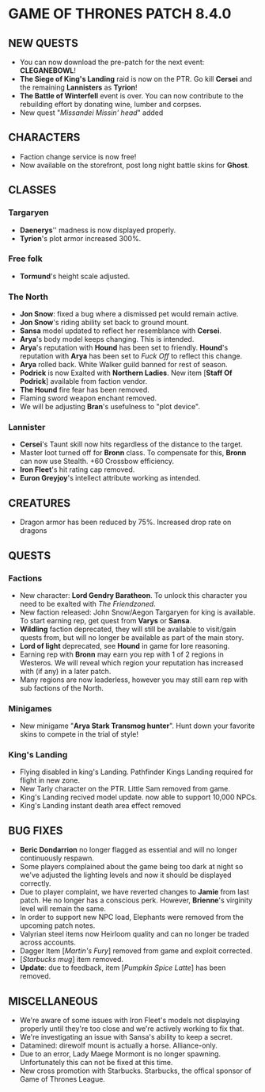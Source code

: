 # GAME OF THRONES PATCH 8.4.0

## NEW QUESTS

- You can now download the pre-patch for the next event: **CLEGANEBOWL**!
- **The Siege of King's Landing** raid is now on the PTR. Go kill **Cersei** and the remaining **Lannisters** as **Tyrion**!
- **The Battle of Winterfell** event is over. You can now contribute to the rebuilding effort by donating wine, lumber and corpses.
- New quest "*Missandei Missin' head*" added

## CHARACTERS

- Faction change service is now free!
- Now available on the storefront, post long night battle skins for **Ghost**.

## CLASSES

### Targaryen

- **Daenerys**'' madness is now displayed properly.
- **Tyrion**'s plot armor increased 300%.

### Free folk

- **Tormund**'s height scale adjusted.

### The North

- **Jon Snow**: fixed a bug where a dismissed pet would remain active.
- **Jon Snow**'s riding ability set back to ground mount.
- **Sansa** model updated to reflect her resemblance with **Cersei**.
- **Arya**'s body model keeps changing. This is intended. 
- **Arya**'s reputation with **Hound** has been set to friendly. **Hound**'s reputation with **Arya** has been set to *Fuck Off* to reflect this change.
- **Arya** rolled back. White Walker guild banned for rest of season.
- **Podrick** is now Exalted with **Northern Ladies**. New item [**Staff Of Podrick**] available from faction vendor.
- **The Hound** fire fear has been removed.
- Flaming sword weapon enchant removed.
- We will be adjusting **Bran**'s usefulness to "plot device".

### Lannister

- **Cersei**'s Taunt skill now hits regardless of the distance to the target.
- Master loot turned off for **Bronn** class. To compensate for this, **Bronn** can now use Stealth. +60 Crossbow efficiency.
- **Iron Fleet**'s hit rating cap removed.
- **Euron Greyjoy**'s intellect attribute working as intended.

## CREATURES

- Dragon armor has been reduced by 75%. Increased drop rate on dragons

## QUESTS

### Factions

- New character: **Lord Gendry Baratheon**. To unlock this character you need to be exalted with *The Friendzoned*.
- New faction released: John Snow/Aegon Targaryen for king is available. To start earning rep, get quest from **Varys** or **Sansa**.
- **Wildling** faction deprecated, they will still be available to visit/gain quests from, but will no longer be available as part of the main story.
- **Lord of light** deprecated, see **Hound** in game for lore reasoning.
- Earning rep with **Bronn** may earn you rep with 1 of 2 regions in Westeros. We will reveal which region your reputation has increased with (if any) in a later patch.
- Many regions are now leaderless, however you may still earn rep with sub factions of the North.

### Minigames

- New minigame "**Arya Stark Transmog hunter**". Hunt down your favorite skins to compete in the trial of style!

### King's Landing

 - Flying disabled in king's Landing. Pathfinder Kings Landing required for flight in new zone.
 - New Tarly character on the PTR. Little Sam removed from game.
 - King's Landing recived model update. now able to support 10,000 NPCs.
 - King's Landing instant death area effect removed

## BUG FIXES

- **Beric Dondarrion** no longer flagged as essential and will no longer continuously respawn.
- Some players complained about the game being too dark at night so we've adjusted the lighting levels and now it should be displayed correctly.
- Due to player complaint, we have reverted changes to **Jamie** from last patch. He no longer has a conscious perk. However, **Brienne**'s virginity level will remain the same.
- In order to support new NPC load, Elephants were removed from the upcoming patch notes.
- Valyrian steel items now Heirloom quality and can no longer be traded across accounts.
- Dagger Item [*Martin's Fury*] removed from game and exploit corrected.
- [*Starbucks mug*] item removed.
- **Update**: due to feedback, item [*Pumpkin Spice Latte*] has been removed.

## MISCELLANEOUS

- We're aware of some issues with Iron Fleet's models not displaying properly until they're too close and we're actively working to fix that.
- We're investigating an issue with Sansa's ability to keep a secret.
- Datamined: direwolf mount is actually a horse. Alliance-only.
- Due to an error, Lady Maege Mormont is no longer spawning. Unfortunately this can not be fixed at this time.
- New cross promotion with Starbucks. Starbucks, the offical sponsor of Game of Thrones League.